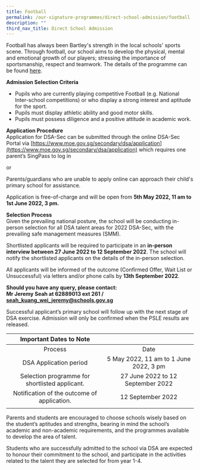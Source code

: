 ```yaml
---
title: Football
permalink: /our-signature-programmes/direct-school-admission/football
description: ""
third_nav_title: Direct School Admission
---
```

Football has always been Bartley's strength in the local schools' sports scene. Through football, our school aims to develop the physical, mental and emotional growth of our players; stressing the importance of sportsmanship, respect and teamwork. The details of the programme can be found [here](https://moe-bartleysec-staging.netlify.app/our-holistic-curriculum/co-curricular-activities/sports-n-games/football).

**Admission Selection Criteria**
* Pupils who are currently playing competitive Football (e.g. National Inter-school competitions) or who display a strong interest and aptitude for the sport.
* Pupils must display athletic ability and good motor skills.
* Pupils must possess diligence and a positive attitude in academic work.

**Application Procedure** <br>
Application for DSA-Sec can be submitted through the online DSA-Sec Portal via [https://www.moe.gov.sg/secondary/dsa/application](https://www.moe.gov.sg/secondary/dsa/application) which requires one parent’s SingPass to log in

or

Parents/guardians who are unable to apply online can approach their child's primary school for assistance.

Application is free-of-charge and will be open from **5th May 2022, 11 am to 1st June 2022, 3 pm.**

**Selection Process** <br>
Given the prevailing national posture, the school will be conducting in-person selection for all DSA talent areas for 2022 DSA-Sec, with the prevailing safe management measures (SMM).

Shortlisted applicants will be required to participate in an **in-person interview between 27 June 2022 to 12 September 2022**. The school will notify the shortlisted applicants on the details of the in-person selection.

All applicants will be informed of the outcome (Confirmed Offer, Wait List or Unsuccessful) via letters and/or phone calls by **13th September 2022**.

**Should you have any query, please contact: <br>
Mr Jeremy Seah at 62889013 ext 261 / seah_kuang_wei_jeremy@schools.gov.sg**

Successful applicant’s primary school will follow up with the next stage of DSA exercise. Admission will only be confirmed when the PSLE results are released.

| Important Dates to Note |  |
|:---:|:---:|
| Process | Date |
| DSA Application period | 5 May 2022, 11 am to 1 June 2022, 3 pm |
| Selection programme for shortlisted applicant. | 27 June 2022 to 12 September 2022 |
| Notification of the outcome of application. | 12 September 2022 |
| | |

Parents and students are encouraged to choose schools wisely based on the student’s aptitudes and strengths, bearing in mind the school’s academic and non-academic requirements, and the programmes available to develop the area of talent.

Students who are successfully admitted to the school via DSA are expected to honour their commitment to the school, and participate in the activities related to the talent they are selected for from year 1-4.